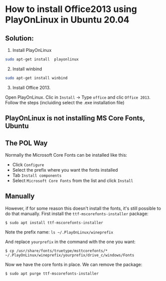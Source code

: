 # How to install Office2013 using PlayOnLinux in Ubuntu 20.04

## Solution: 

1. Install PlayOnLinux
```bash
sudo apt-get install  playonlinux 
```

2. Install winbind
```bash
sudo apt-get install winbind
```
3. Install Office 2013.

Open PlayOnLinux. Clic in ```Install``` -> Type ```office``` and clic ```Office 2013```. Follow the steps (incluiding select the .exe  installation file)

##  PlayOnLinux is not installing MS Core Fonts, Ubuntu 

## The POL Way

Normally the Microsoft Core Fonts can be installed like this:

- Click `Configure`
- Select the prefix where you want the fonts installed 
- Tab `Install components`
- Select `Microsoft Core Fonts` from the list and click `Install`

## Manually

However, if for some reason this doesn't install the fonts, it's still possible to do that manually.
First install the `ttf-mscorefonts-installer` package:

```$ sudo apt install ttf-mscorefonts-installer```

Note the prefix name:
```ls ~/.PlayOnLinux/wineprefix```

And replace `yourprefix` in the command with the one you want:

```$ cp /usr/share/fonts/truetype/msttcorefonts/* ~/.PlayOnLinux/wineprefix/yourprefix/drive_c/windows/Fonts```

Now we have the core fonts in place. We can remove the package:

```$ sudo apt purge ttf-mscorefonts-installer```
